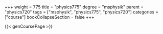 +++
weight = 775
title = "physics775"
degree = "msphysik"
parent = "physics720"
tags = ["msphysik", "physics775", "physics720"]
categories = ["course"]
bookCollapseSection = false
+++

{{< genCoursePage >}}
